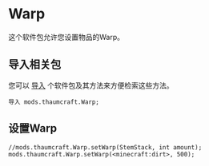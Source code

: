 # Warp

这个软件包允许您设置物品的Warp。

## 导入相关包

您可以 [导入](/AdvancedFunctions/Import/) 个软件包及其方法来方便检索这些方法。

```zenscript
导入 mods.thaumcraft.Warp;
```

## 设置Warp

```zenscript
//mods.thaumcraft.Warp.setWarp(StemStack, int amount);
mods.thaumcraft.Warp.setWarp(<minecraft:dirt>, 500);
```